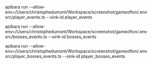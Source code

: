 apibara run --allow-env=/Users/christophedumont/Workspace/screenshot/gameofton/.env src/player_events.ts --sink-id player_events

apibara run --allow-env=/Users/christophedumont/Workspace/screenshot/gameofton/.env src/bosses_events.ts --sink-id bosses_events

apibara run --allow-env=/Users/christophedumont/Workspace/screenshot/gameofton/.env src/player_bosses_events.ts --sink-id player_bosses_events
